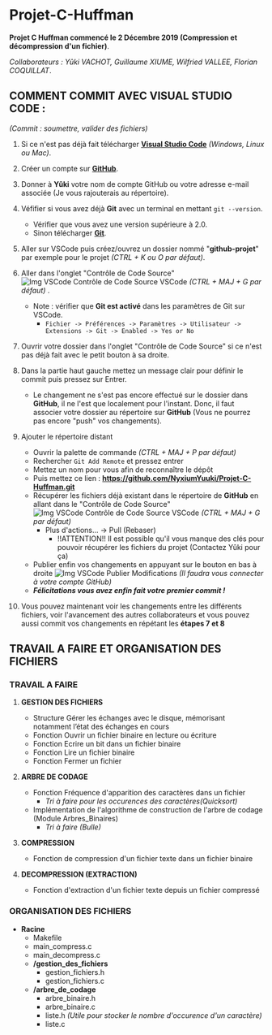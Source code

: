 # Projet-C-Huffman
**Projet C Huffman commencé le 2 Décembre 2019 (Compression et décompression d'un fichier)**.

*Collaborateurs : Yûki VACHOT, Guillaume XIUME, Wilfried VALLEE, Florian COQUILLAT*.

## COMMENT COMMIT AVEC VISUAL STUDIO CODE :
*(Commit : soumettre, valider des fichiers)*

1. Si ce n'est pas déjà fait télécharger **[Visual Studio Code](https://code.visualstudio.com/Download)** *(Windows, Linux ou Mac)*.
2. Créer un compte sur **[GitHub](https://github.com/)**.
3. Donner à **Yûki** votre nom de compte GitHub ou votre adresse e-mail associée (Je vous rajouterais au répertoire).
4. Véfifier si vous avez déjà **Git** avec un terminal en mettant `git --version`.
   - Vérifier que vous avez une version supérieure à 2.0.
   - Sinon télécharger **[Git](https://git-scm.com/downloads)**.
5. Aller sur VSCode puis créez/ouvrez un dossier nommé "**github-projet**" par exemple pour le projet *(CTRL + K ou O par défaut)*.
6. Aller dans l'onglet "Contrôle de Code Source" ![Img VSCode Contrôle de Code Source VSCode](https://cdn.vachot.fr/img/vscode_icon_controle_code_source_25x22.png) *(CTRL + MAJ + G par défaut)* .
   - Note : vérifier que **Git est activé** dans les paramètres de Git sur VSCode. 
     - `Fichier -> Préférences -> Paramètres -> Utilisateur -> Extensions -> Git -> Enabled -> Yes or No`
7. Ouvrir votre dossier dans l'onglet "Contrôle de Code Source" si ce n'est pas déjà fait avec le petit bouton à sa droite.
8. Dans la partie haut gauche mettez un message clair pour définir le commit puis pressez sur Entrer.
   - Le changement ne s'est pas encore effectué sur le dossier dans **GitHub**, il ne l'est que localement pour l'instant. Donc, il faut associer votre dossier au répertoire sur **GitHub** (Vous ne pourrez pas encore "push" vos changements).

9. Ajouter le répertoire distant
   - Ouvrir la palette de commande *(CTRL + MAJ + P par défaut)*
   - Rechercher `Git Add Remote` et pressez entrer
   - Mettez un nom pour vous afin de reconnaître le dépôt
   - Puis mettez ce lien : **https://github.com/NyxiumYuuki/Projet-C-Huffman.git**
   - Récupérer les fichiers déjà existant dans le répertoire de **GitHub** en allant dans le "Contrôle de Code Source" ![Img VSCode Contrôle de Code Source VSCode](https://cdn.vachot.fr/img/vscode_icon_controle_code_source_25x22.png) *(CTRL + MAJ + G par défaut)*
     - Plus d'actions... -> Pull (Rebaser)
       - !!ATTENTION!! Il est possible qu'il vous manque des clés pour pouvoir récupérer les fichiers du projet (Contactez Yûki pour ça)
   - Publier enfin vos changements en appuyant sur le bouton en bas à droite ![Img VSCode Publier Modifications](https://cdn.vachot.fr/img/vscode_icon_publish_modifications_25x21.png) *(Il faudra vous connecter à votre compte GitHub)*
   - ***Félicitations vous avez enfin fait votre premier commit !***
10. Vous pouvez maintenant voir les changements entre les différents fichiers, voir l'avancement des autres collaborateurs et vous pouvez aussi commit vos changements en répétant les **étapes 7 et 8**


## TRAVAIL A FAIRE ET ORGANISATION DES FICHIERS

### TRAVAIL A FAIRE
1. **GESTION DES FICHIERS**
   - Structure Gérer  les  échanges  avec  le  disque,  mémorisant  notamment l’état des échanges en cours 
   - Fonction Ouvrir un fichier binaire en lecture ou écriture
   - Fonction Ecrire un bit dans un fichier binaire
   - Fonction Lire un fichier binaire
   - Fonction Fermer un fichier
2. **ARBRE DE CODAGE**
   - Fonction Fréquence d'apparition des caractères dans un fichier
     - *Tri à faire pour les occurences des caractères(Quicksort)*
   - Implémentation de l'algorithme de construction de l'arbre de codage (Module Arbres_Binaires)
     - *Tri à faire (Bulle)*

3. **COMPRESSION**
   - Fonction de compression d'un fichier texte dans un fichier binaire
4. **DECOMPRESSION (EXTRACTION)**
   - Fonction d'extraction d'un fichier texte depuis un fichier compressé

### ORGANISATION DES FICHIERS

- **Racine**
  - Makefile
  - main_compress.c
  - main_decompress.c
  - **/gestion_des_fichiers**
    - gestion_fichiers.h
    - gestion_fichiers.c
  - **/arbre_de_codage**
    - arbre_binaire.h
    - arbre_binaire.c
    - liste.h
      *(Utile pour stocker le nombre d'occurence d'un caractère)*
    - liste.c 